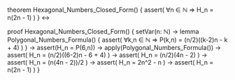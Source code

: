 theorem Hexagonal_Numbers_Closed_Form() {
  assert(
    ∀n ∈ ℕ ⇒ H_n = n(2n - 1)
  )
} ↔ 

proof Hexagonal_Numbers_Closed_Form() {
  setVar(n: ℕ) →
  lemma Polygonal_Numbers_Formula() {
    assert(
      ∀k,n ∈ ℕ ⇒ P(k,n) = (n/2)((k-2)n - k + 4)
    )
  } →
  assert(H_n = P(6,n)) →
  apply(Polygonal_Numbers_Formula()) →
  assert(
    H_n = (n/2)((6-2)n - 6 + 4)
  ) →
  assert(
    H_n = (n/2)(4n - 2)
  ) →
  assert(
    H_n = (n(4n - 2))/2
  ) →
  assert(
    H_n = 2n^2 - n
  ) →
  assert(
    H_n = n(2n - 1)
  )
}